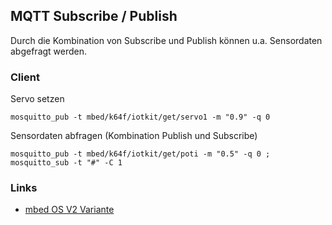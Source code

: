 ## MQTT Subscribe / Publish

Durch die Kombination von Subscribe und Publish können u.a. Sensordaten abgefragt werden.


### Client 

Servo setzen
                       
	mosquitto_pub -t mbed/k64f/iotkit/get/servo1 -m "0.9" -q 0
	
Sensordaten abfragen (Kombination Publish und Subscribe)

	mosquitto_pub -t mbed/k64f/iotkit/get/poti -m "0.5" -q 0 ; mosquitto_sub -t "#" -C 1

### Links

*  [mbed OS V2 Variante](https://developer.mbed.org/compiler/#import:/teams/smdiotkit2ch/code/MQTTPublishSubcribe/)
